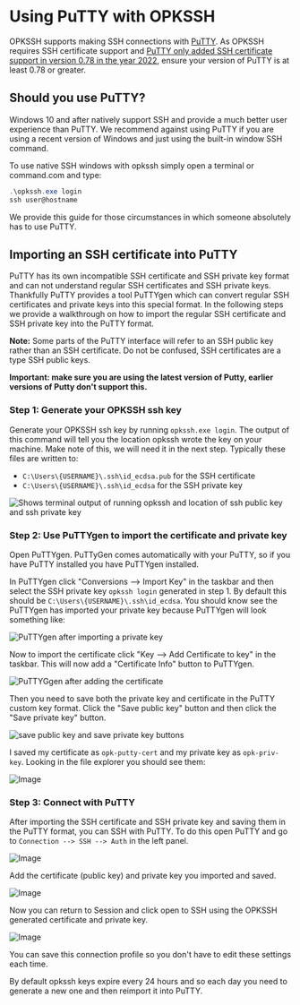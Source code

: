 # Using PuTTY with OPKSSH

OPKSSH supports making SSH connections with [PuTTY](https://www.chiark.greenend.org.uk/~sgtatham/putty/).
As OPKSSH requires SSH certificate support and [PuTTY only added SSH certificate support in version 0.78 in the year 2022](https://www.chiark.greenend.org.uk/~sgtatham/putty/changes.html), ensure your version of PuTTY is at least 0.78 or greater.

## Should you use PuTTY?

Windows 10 and after natively support SSH and provide a much better user experience than PuTTY.
We recommend against using PuTTY if you are using a recent version of Windows and just using the built-in window SSH command.

To use native SSH windows with opkssh simply open a terminal or command.com and type:

```powershell
.\opkssh.exe login
ssh user@hostname
```

We provide this guide for those circumstances in which someone absolutely has to use PuTTY.

## Importing an SSH certificate into PuTTY

PuTTY has its own incompatible SSH certificate and SSH private key format and can not understand regular SSH certificates and SSH private keys.
Thankfully PuTTY provides a tool PuTTYgen which can convert regular SSH certificates and private keys into this special format.
In the following steps we provide a walkthrough on how to import the regular SSH certificate and SSH private key into the PuTTY format.

**Note:** Some parts of the PuTTY interface will refer to an SSH public key rather than an SSH certificate. Do not be confused, SSH certificates are a type SSH public keys.

**Important: make sure you are using the latest version of Putty, earlier versions of Putty don't support this.**

### Step 1: Generate your OPKSSH ssh key

Generate your OPKSSH ssh key by running `opkssh.exe login`.
The output of this command will tell you the location opkssh wrote the key on your machine. Make note of this, we will need it in the next step. Typically these files are written to:

- `C:\Users\{USERNAME}\.ssh\id_ecdsa.pub` for the SSH certificate
- `C:\Users\{USERNAME}\.ssh\id_ecdsa` for the SSH private key

![Shows terminal output of running opkssh and location of ssh public key and ssh private key](https://github.com/user-attachments/assets/c1101d5e-8e6a-4a7e-82c8-d139b911efb6)

### Step 2: Use PuTTYgen to import the certificate and private key

Open PuTTYgen. PuTTyGen comes automatically with your PuTTY, so if you have PuTTY installed you have PuTTYgen installed.

In PuTTYgen click "Conversions --> Import Key" in the taskbar and then select the SSH private key `opkssh login` generated in step 1.
By default this should be `C:\Users\{USERNAME}\.ssh\id_ecdsa`.
You should know see the PuTTYgen has imported your private key because PuTTYgen will look something like:

![PuTTYgen after importing a private key](https://github.com/user-attachments/assets/bef3d39d-d602-41d6-b5fc-e456690df038)

Now to import the certificate click "Key --> Add Certificate to key" in the taskbar. This will now add a "Certificate Info" button to PuTTYgen.

![PuTTYGgen after adding the certificate](https://github.com/user-attachments/assets/afbdac54-8c68-4a82-98c2-688f5999b1ae)

Then you need to save both the private key and certificate in the PuTTY custom key format. Click the "Save public key" button and then click the "Save private key" button.

![save public key and save private key buttons](https://github.com/user-attachments/assets/45b06cd0-9ffd-42f4-97bb-388ddb92ce20)

I saved my certificate as `opk-putty-cert` and my private key as `opk-priv-key`. Looking in the file explorer you should see them:

![Image](https://github.com/user-attachments/assets/c7810b61-0c75-4fd8-b1a1-91df97ac3b0f)

### Step 3: Connect with PuTTY

After importing the SSH certificate and SSH private key and saving them in the PuTTY format, you can SSH with PuTTY. To do this open PuTTY and go to `Connection --> SSH --> Auth` in the left panel.

![Image](https://github.com/user-attachments/assets/f0b191cf-7b36-414e-ac46-19359c5542ac)

Add the certificate (public key) and private key you imported and saved.

![Image](https://github.com/user-attachments/assets/be1169b1-2afb-45bb-b5fa-b7cedecb77b0)

Now you can return to Session and click open to SSH using the OPKSSH generated certificate and private key.

![Image](https://github.com/user-attachments/assets/4b66ce4f-95f5-464c-8bfc-1fa8be32535e)

You can save this connection profile so you don't have to edit these settings each time.

By default opkssh keys expire every 24 hours and so each day you need to generate a new one and then reimport it into PuTTY.
